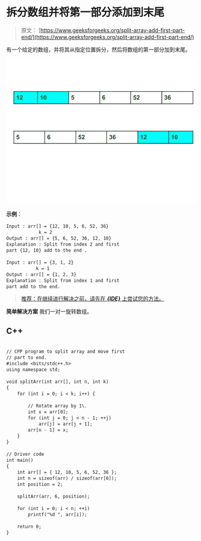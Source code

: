 # 拆分数组并将第一部分添加到末尾

> 原文： [https://www.geeksforgeeks.org/split-array-add-first-part-end/](https://www.geeksforgeeks.org/split-array-add-first-part-end/)

有一个给定的数组，并将其从指定位置拆分，然后将数组的第一部分加到末尾。

![Split the array and add the first part to the end](img/668cfee1ece2e0524c6a867d516a9ad2.png)

**示例**：

```
Input : arr[] = {12, 10, 5, 6, 52, 36}
            k = 2
Output : arr[] = {5, 6, 52, 36, 12, 10}
Explanation : Split from index 2 and first 
part {12, 10} add to the end .

Input : arr[] = {3, 1, 2}
           k = 1
Output : arr[] = {1, 2, 3}
Explanation : Split from index 1 and first
part add to the end.

```

> [推荐：在继续进行解决之前，请先在 ***{IDE}*** 上尝试您的方法。](https://ide.geeksforgeeks.org/)

**简单解决方案**
我们一对一旋转数组。

## C++ 

```

// CPP program to split array and move first 
// part to end. 
#include <bits/stdc++.h> 
using namespace std; 

void splitArr(int arr[], int n, int k) 
{ 
    for (int i = 0; i < k; i++) { 

        // Rotate array by 1\. 
        int x = arr[0]; 
        for (int j = 0; j < n - 1; ++j) 
            arr[j] = arr[j + 1]; 
        arr[n - 1] = x; 
    } 
} 

// Driver code 
int main() 
{ 
    int arr[] = { 12, 10, 5, 6, 52, 36 }; 
    int n = sizeof(arr) / sizeof(arr[0]); 
    int position = 2; 

    splitArr(arr, 6, position); 

    for (int i = 0; i < n; ++i) 
        printf("%d ", arr[i]); 

    return 0; 
} 

```